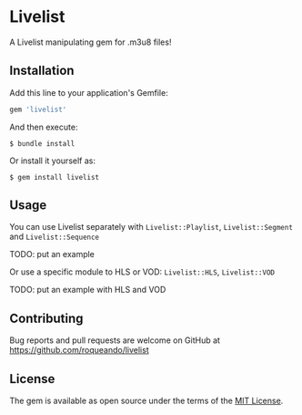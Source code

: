 # Livelist

A Livelist manipulating gem for .m3u8 files!

## Installation

Add this line to your application's Gemfile:

```ruby
gem 'livelist'
```

And then execute:

    $ bundle install

Or install it yourself as:

    $ gem install livelist

## Usage

You can use Livelist separately with `Livelist::Playlist`, `Livelist::Segment` and `Livelist::Sequence`

TODO: put an example

Or use a specific module to HLS or VOD: `Livelist::HLS`, `Livelist::VOD`

TODO: put an example with HLS and VOD

## Contributing

Bug reports and pull requests are welcome on GitHub at https://github.com/roqueando/livelist

## License

The gem is available as open source under the terms of the [MIT License](https://opensource.org/licenses/MIT).
